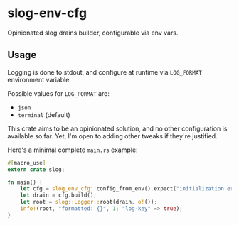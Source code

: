 # slog-env-cfg

Opinionated slog drains builder, configurable via env vars.

## Usage

Logging is done to stdout, and configure at runtime via `LOG_FORMAT` environment variable.

Possible values for `LOG_FORMAT` are:

- `json`
- `terminal` (default)

This crate aims to be an opinionated solution, and no other configuration is available so far.
Yet, I'm open to adding other tweaks if they're justified.

Here's a minimal complete `main.rs` example:

```rust
#[macro_use]
extern crate slog;

fn main() {
    let cfg = slog_env_cfg::config_from_env().expect("initialization error");
    let drain = cfg.build();
    let root = slog::Logger::root(drain, o!());
    info!(root, "formatted: {}", 1; "log-key" => true);
}
```
